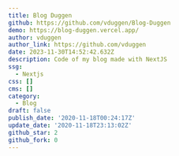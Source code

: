 ```yaml
---
title: Blog Duggen
github: https://github.com/vduggen/Blog-Duggen
demo: https://blog-duggen.vercel.app/
author: vduggen
author_link: https://github.com/vduggen
date: 2023-11-30T14:52:42.632Z
description: Code of my blog made with NextJS
ssg:
  - Nextjs
css: []
cms: []
category:
  - Blog
draft: false
publish_date: '2020-11-18T00:24:17Z'
update_date: '2020-11-18T23:13:02Z'
github_star: 2
github_fork: 0
---
```

